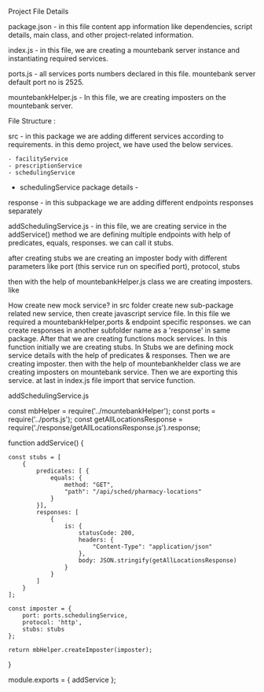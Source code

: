 Project File Details

package.json - in this file content app information like dependencies, script details, main class, and other project-related information.

index.js - in this file, we are creating a mountebank server instance and instantiating required services.

ports.js - all services ports numbers declared in this file. mountebank server default port no is 2525.

mountebankHelper.js - In this file, we are creating imposters on the mountebank server. 

File Structure : 

src - in this package we are adding different services according to requirements. in this demo project, we have used the below services. 

    - facilityService
    - prescriptionService
    - schedulingService

  - schedulingService package details - 

response - in this subpackage we are adding different endpoints responses separately 

addSchedulingService.js - in this file, we are creating service in the addService() method we are defining multiple endpoints with help of predicates, equals, responses. we can call it stubs.

after creating stubs we are creating an imposter body with different parameters like port (this service run on specified port), protocol, stubs

then with the help of mountebankHelper.js class we are creating imposters. like 


How create new mock service?
in src folder create new sub-package related new service, then create javascript service file. In this file we required a mountebankHelper,ports & endpoint specific responses. we can create responses in another subfolder name as a 'response' in same package. After that we are creating functions mock services. In this function initially we are creating stubs. In Stubs we are defining mock service details with the help of predicates & responses. Then we are creating imposter. then with the help of mountebankhelder class we are creating imposters on mountebank service. Then we are exporting this service. at last in index.js file import that service function.

addSchedulingService.js

const mbHelper = require('../mountebankHelper');
const ports = require('../ports.js');
const getAllLocationsResponse = require('./response/getAllLocationsResponse.js').response;

function addService() {

    const stubs = [
        {
            predicates: [ {
                equals: {
                    method: "GET",
                    "path": "/api/sched/pharmacy-locations"
                }
            }],
            responses: [
                {
                    is: {
                        statusCode: 200,
                        headers: {
                            "Content-Type": "application/json"
                        },
                        body: JSON.stringify(getAllLocationsResponse)
                    }
                }
            ]
        }
    ];

    const imposter = {
        port: ports.schedulingService,
        protocol: 'http',
        stubs: stubs
    };

    return mbHelper.createImposter(imposter);
}

module.exports = { addService };


